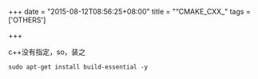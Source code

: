 +++
date = "2015-08-12T08:56:25+08:00"
title = "“CMAKE_CXX_"
tags = ['OTHERS']

+++

c++没有指定，so，装之

`sudo apt-get install build-essential -y`